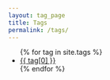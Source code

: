 ```yaml
---
layout: tag_page
title: Tags
permalink: /tags/
---
```

<ul>
{% for tag in site.tags %}
  <li><a href="/tags/{{ tag[0] }}/">{{ tag[0] }}</a></li>
{% endfor %}
</ul>
